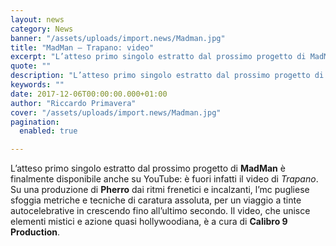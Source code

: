 ```yaml
---
layout: news
category: News
banner: "/assets/uploads/import.news/Madman.jpg"
title: "MadMan – Trapano: video"
excerpt: "L’atteso primo singolo estratto dal prossimo progetto di MadMan è finalmente disponibile anche su YouTube: è fuori infatti il video di Trapano. Su una produzione di Pherro dai ritmi frenetici e incalzanti, l’mc pugliese sfoggia metriche e tecniche di caratura assoluta, per un viaggio a tinte autocelebrative in crescendo fino all’ultimo secondo. Il video, che [&hellip"
quote: ""
description: "L’atteso primo singolo estratto dal prossimo progetto di MadMan è finalmente disponibile anche su YouTube: è fuori infatti il video di Trapano. Su una produzione di Pherro dai ritmi frenetici e incalzanti, l’mc pugliese sfoggia metriche e tecniche di caratura assoluta, per un viaggio a tinte autocelebrative in crescendo fino all’ultimo secondo. Il video, che [&hellip"
keywords: ""
date: 2017-12-06T00:00:00.000+01:00
author: "Riccardo Primavera"
cover: "/assets/uploads/import.news/Madman.jpg"
pagination:
  enabled: true

---
```


L’atteso primo singolo estratto dal prossimo progetto di **MadMan** è finalmente disponibile anche su YouTube: è fuori infatti il video di _Trapano_. Su una produzione di **Pherro** dai ritmi frenetici e incalzanti, l’mc pugliese sfoggia metriche e tecniche di caratura assoluta, per un viaggio a tinte autocelebrative in crescendo fino all’ultimo secondo. Il video, che unisce elementi mistici e azione quasi hollywoodiana, è a cura di **Calibro 9 Production**.